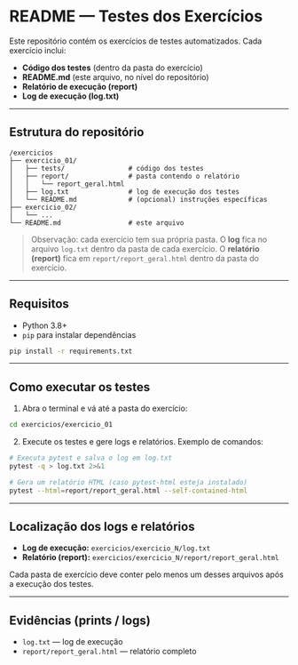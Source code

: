 # README — Testes dos Exercícios

Este repositório contém os exercícios de testes automatizados. Cada exercício inclui:

* **Código dos testes** (dentro da pasta do exercício)
* **README.md** (este arquivo, no nível do repositório)
* **Relatório de execução (report)**
* **Log de execução (log.txt)**
---

## Estrutura do repositório

```
/exercicios
├── exercicio_01/
│   ├── tests/                # código dos testes
│   ├── report/               # pasta contendo o relatório
│   │   └── report_geral.html
│   ├── log.txt               # log de execução dos testes
│   └── README.md             # (opcional) instruções específicas
├── exercicio_02/
│   └── ...
└── README.md                 # este arquivo
```

> Observação: cada exercício tem sua própria pasta. O **log** fica no arquivo `log.txt` dentro da pasta de cada exercício. O **relatório (report)** fica em `report/report_geral.html` dentro da pasta do exercício.

---

## Requisitos

* Python 3.8+
* `pip` para instalar dependências

```bash
pip install -r requirements.txt
```

---

## Como executar os testes

1. Abra o terminal e vá até a pasta do exercício:

```bash
cd exercicios/exercicio_01
```

2. Execute os testes e gere logs e relatórios. Exemplo de comandos:

```bash
# Executa pytest e salva o log em log.txt
pytest -q > log.txt 2>&1

# Gera um relatório HTML (caso pytest-html esteja instalado)
pytest --html=report/report_geral.html --self-contained-html
```

---

## Localização dos logs e relatórios

* **Log de execução:** `exercicios/exercicio_N/log.txt`
* **Relatório (report):** `exercicios/exercicio_N/report/report_geral.html`

Cada pasta de exercício deve conter pelo menos um desses arquivos após a execução dos testes.

---

## Evidências (prints / logs)


* `log.txt` — log de execução
* `report/report_geral.html` — relatório completo